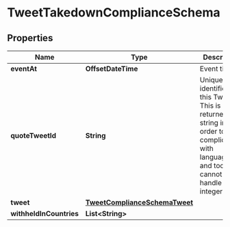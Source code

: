

# TweetTakedownComplianceSchema


## Properties

| Name | Type | Description | Notes |
|------------ | ------------- | ------------- | -------------|
|**eventAt** | **OffsetDateTime** | Event time. |  |
|**quoteTweetId** | **String** | Unique identifier of this Tweet. This is returned as a string in order to avoid complications with languages and tools that cannot handle large integers. |  [optional] |
|**tweet** | [**TweetComplianceSchemaTweet**](TweetComplianceSchemaTweet.md) |  |  |
|**withheldInCountries** | **List&lt;String&gt;** |  |  |



